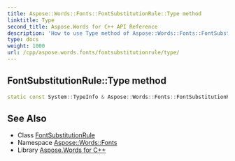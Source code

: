 ```yaml
---
title: Aspose::Words::Fonts::FontSubstitutionRule::Type method
linktitle: Type
second_title: Aspose.Words for C++ API Reference
description: 'How to use Type method of Aspose::Words::Fonts::FontSubstitutionRule class in C++.'
type: docs
weight: 1000
url: /cpp/aspose.words.fonts/fontsubstitutionrule/type/
---
```

## FontSubstitutionRule::Type method




```cpp
static const System::TypeInfo & Aspose::Words::Fonts::FontSubstitutionRule::Type()
```

## See Also

* Class [FontSubstitutionRule](../)
* Namespace [Aspose::Words::Fonts](../../)
* Library [Aspose.Words for C++](../../../)
